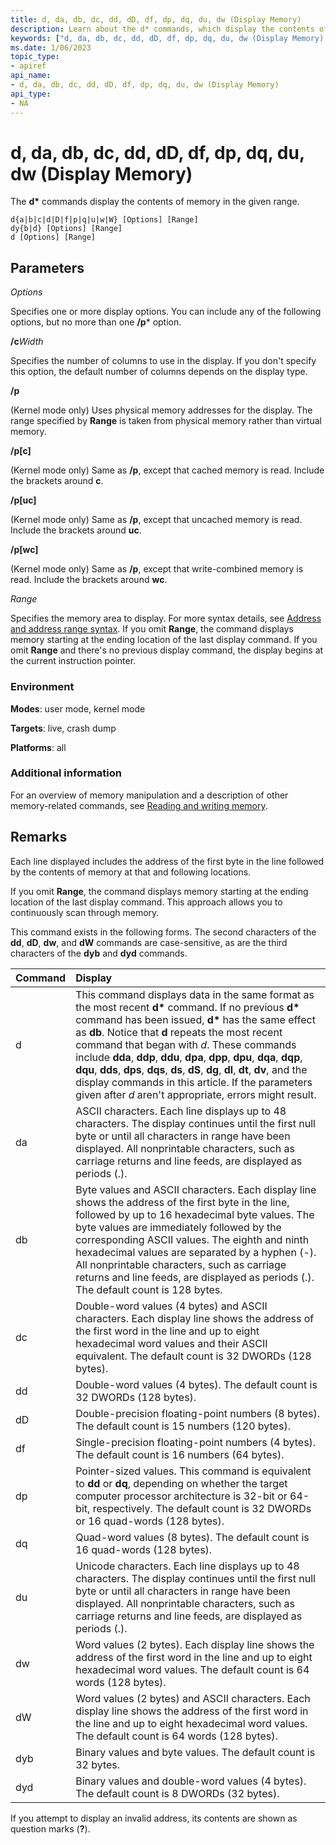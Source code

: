 ```yaml
---
title: d, da, db, dc, dd, dD, df, dp, dq, du, dw (Display Memory)
description: Learn about the d* commands, which display the contents of memory in the given range. You can specify several options.
keywords: ["d, da, db, dc, dd, dD, df, dp, dq, du, dw (Display Memory) Windows Debugging"]
ms.date: 1/06/2023
topic_type:
- apiref
api_name:
- d, da, db, dc, dd, dD, df, dp, dq, du, dw (Display Memory)
api_type:
- NA
---
```


# d, da, db, dc, dd, dD, df, dp, dq, du, dw (Display Memory)

The **d\*** commands display the contents of memory in the given range.

```dbgcmd
d{a|b|c|d|D|f|p|q|u|w|W} [Options] [Range] 
dy{b|d} [Options] [Range] 
d [Options] [Range] 
```

## Parameters

*Options* 

Specifies one or more display options. You can include any of the following options, but no more than one **/p**\* option.

**/c**_Width_

  Specifies the number of columns to use in the display. If you don't specify this option, the default number of columns depends on the display type.

**/p**

  (Kernel mode only) Uses physical memory addresses for the display. The range specified by **Range** is taken from physical memory rather than virtual memory.

**/p\[c\]**  

  (Kernel mode only) Same as **/p**, except that cached memory is read. Include the brackets around **c**.

**/p\[uc\]**  

  (Kernel mode only) Same as **/p**, except that uncached memory is read. Include the brackets around **uc**.

**/p\[wc\]**  

  (Kernel mode only) Same as **/p**, except that write-combined memory is read. Include the brackets around **wc**.

*Range* 

Specifies the memory area to display. For more syntax details, see [Address and address range syntax](address-and-address-range-syntax.md). If you omit **Range**, the command displays memory starting at the ending location of the last display command. If you omit **Range** and there's no previous display command, the display begins at the current instruction pointer.

### Environment

**Modes**: user mode, kernel mode

**Targets**: live, crash dump

**Platforms**: all

### Additional information

For an overview of memory manipulation and a description of other memory-related commands, see [Reading and writing memory](reading-and-writing-memory.md).

## Remarks

Each line displayed includes the address of the first byte in the line followed by the contents of memory at that and following locations.

If you omit **Range**, the command displays memory starting at the ending location of the last display command. This approach allows you to continuously scan through memory.

This command exists in the following forms. The second characters of the **dd**, **dD**, **dw**, and **dW** commands are case-sensitive, as are the third characters of the **dyb** and **dyd** commands.

| Command | Display |
|:------- |:------- |
| d | This command displays data in the same format as the most recent **d\*** command. If no previous **d\*** command has been issued, **d\*** has the same effect as **db**. Notice that **d** repeats the most recent command that began with *d*. These commands include **dda**, **ddp**, **ddu**, **dpa**, **dpp**, **dpu**, **dqa**, **dqp**, **dqu**, **dds**, **dps**, **dqs**, **ds**, **dS**, **dg**, **dl**, **dt**, **dv**, and the display commands in this article. If the parameters given after *d* aren't appropriate, errors might result. |
| da | ASCII characters. Each line displays up to 48 characters. The display continues until the first null byte or until all characters in range have been displayed. All nonprintable characters, such as carriage returns and line feeds, are displayed as periods (.). |
| db | Byte values and ASCII characters. Each display line shows the address of the first byte in the line, followed by up to 16 hexadecimal byte values. The byte values are immediately followed by the corresponding ASCII values. The eighth and ninth hexadecimal values are separated by a hyphen (-). All nonprintable characters, such as carriage returns and line feeds, are displayed as periods (.). The default count is 128 bytes. |
| dc | Double-word values (4 bytes) and ASCII characters. Each display line shows the address of the first word in the line and up to eight hexadecimal word values and their ASCII equivalent. The default count is 32 DWORDs (128 bytes). |
| dd | Double-word values (4 bytes). The default count is 32 DWORDs (128 bytes). |
| dD | Double-precision floating-point numbers (8 bytes). The default count is 15 numbers (120 bytes). |
| df | Single-precision floating-point numbers (4 bytes). The default count is 16 numbers (64 bytes). |
| dp | Pointer-sized values. This command is equivalent to **dd** or **dq**, depending on whether the target computer processor architecture is 32-bit or 64-bit, respectively. The default count is 32 DWORDs or 16 quad-words (128 bytes). |
| dq | Quad-word values (8 bytes). The default count is 16 quad-words (128 bytes). |
| du | Unicode characters. Each line displays up to 48 characters. The display continues until the first null byte or until all characters in range have been displayed. All nonprintable characters, such as carriage returns and line feeds, are displayed as periods (.). |
| dw | Word values (2 bytes). Each display line shows the address of the first word in the line and up to eight hexadecimal word values. The default count is 64 words (128 bytes). |
| dW | Word values (2 bytes) and ASCII characters. Each display line shows the address of the first word in the line and up to eight hexadecimal word values. The default count is 64 words (128 bytes). |
| dyb | Binary values and byte values. The default count is 32 bytes. |
| dyd | Binary values and double-word values (4 bytes). The default count is 8 DWORDs (32 bytes). |

If you attempt to display an invalid address, its contents are shown as question marks (**?**).
